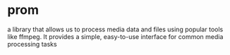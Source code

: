 # prom

a library that allows us to process media data and files using popular tools like ffmpeg. It provides a simple, easy-to-use interface for common media processing tasks
